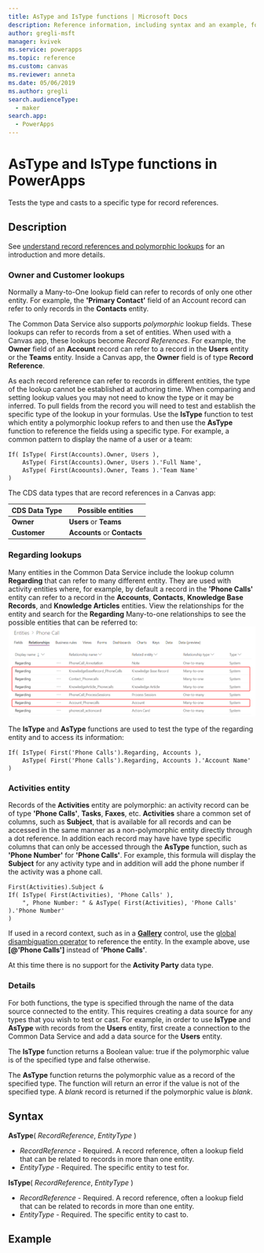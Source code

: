 ```yaml
---
title: AsType and IsType functions | Microsoft Docs
description: Reference information, including syntax and an example, for the AsType and IsType functions in PowerApps
author: gregli-msft
manager: kvivek
ms.service: powerapps
ms.topic: reference
ms.custom: canvas
ms.reviewer: anneta
ms.date: 05/06/2019
ms.author: gregli
search.audienceType: 
  - maker
search.app: 
  - PowerApps
---
```

# AsType and IsType functions in PowerApps
Tests the type and casts to a specific type for record references.  

## Description

See [understand record references and polymorphic lookups](../working-with-references.md) for an introduction and more details.

### Owner and Customer lookups

Normally a Many-to-One lookup field can refer to records of only one other entity.  For example, the **'Primary Contact'** field of an Account record can refer to only records in the **Contacts** entity.  

The Common Data Service also supports *polymorphic* lookup fields.  These lookups can refer to records from a set of entities.  When used with a Canvas app, these lookups become *Record References*.  For example, the **Owner** field of an **Account** record can refer to a record in the **Users** entity or the **Teams** entity.  Inside a Canvas app, the **Owner** field is of type **Record Reference**.  

As each record reference can refer to records in different entities, the type of the lookup cannot be established at authoring time.  When comparing and setting lookup values you may not need to know the type or it may be inferred.  To pull fields from the record you will need to test and establish the specific type of the lookup in your formulas.  Use the **IsType** function to test which entity a polymorphic lookup refers to and then use the **AsType** function to reference the fields using a specific type.  For example, a common pattern to display the name of a user or a team:

```powerapps-dot
If( IsType( First(Accounts).Owner, Users ), 
    AsType( First(Accounts).Owner, Users ).'Full Name',
    AsType( First(Acoounts).Owner, Teams ).'Team Name' 
)
```

The CDS data types that are record references in a Canvas app:

| CDS Data Type | Possible entities |
|---------------|-------------------|
| **Owner** | **Users** or **Teams** |
| **Customer** | **Accounts** or **Contacts** |

### Regarding lookups

Many entities in the Common Data Service include the lookup column **Regarding** that can refer to many different entity.  They are used with activity entities where, for example, by default a record in the **'Phone Calls'** entity can refer to a record in the **Accounts**, **Contacts**, **Knowledge Base Records**, and **Knowledge Articles** entities.  View the relationships for the entity and search for the **Regarding** Many-to-one relationships to see the possible entities that can be referred to:  
![](media/function-astype-istype/regarding-relationships.png)

The **IsType** and **AsType** functions are used to test the type of the regarding entity and to access its information:

```powerapps-dot
If( IsType( First('Phone Calls').Regarding, Accounts ), 
    AsType( First('Phone Calls').Regarding, Accounts ).'Account Name' )
```     

### Activities entity 

Records of the **Activities** entity are polymorphic: an activity record can be of type **'Phone Calls'**, **Tasks**, **Faxes**, etc.  **Activities** share a common set of columns, such as **Subject**, that is available for all records and can be accessed in the same manner as a non-polymorphic entity directly through a dot reference.  In addition each record may have have type specific columns that can only be accessed through the **AsType** function, such as **'Phone Number'** for **'Phone Calls'**.  For example, this formula will display the **Subject** for any activity type and in addition will add the phone number if the activity was a phone call.

```powerapps-dot
First(Activities).Subject &
If( IsType( First(Activities), 'Phone Calls' ), 
    ", Phone Number: " & AsType( First(Activities), 'Phone Calls' ).'Phone Number' 
)
```   
If used in a record context, such as in a [**Gallery**](../controls/control-gallery.md) control, use the [global disambiguation operator](operators.md#disamgiuation-operator) to reference the entity.  In the example above, use **[@'Phone Calls']** instead of **'Phone Calls'**.

At this time there is no support for the **Activity Party** data type.

### Details

For both functions, the type is specified through the name of the data source connected to the entity.  This requires creating a data source for any types that you wish to test or cast.  For example, in order to use **IsType** and **AsType** with records from the **Users** entity, first create a connection to the Common Data Service and add a data source for the **Users** entity.

The **IsType** function returns a Boolean value: true if the polymorphic value is of the specified type and false otherwise.

The **AsType** function returns the polymorphic value as a record of the specified type.  The function will return an error if the value is not of the specified type.  A *blank* record is returned if the polymorphic value is *blank*.

## Syntax
**AsType**( *RecordReference*, *EntityType* )

* *RecordReference* - Required. A record reference, often a lookup field that can be related to records in more than one entity.
* *EntityType* - Required. The specific entity to test for. 

**IsType**( *RecordReference*, *EntityType* )

* *RecordReference* - Required. A record reference, often a lookup field that can be related to records in more than one entity.
* *EntityType* - Required. The specific entity to cast to.

## Example

